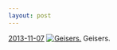 ```yaml
---
layout: post
---
```


<p>
  <time><a href="/149">2013-11-07</a></time>
  <a href="/149"><img src="{{ site.assets_url }}/149-640.jpg" srcset="{{ site.assets_url }}/149-1280.jpg 1280w, {{ site.assets_url }}/149-960.jpg 960w, {{ site.assets_url }}/149-640.jpg 640w, {{ site.assets_url }}/149-320.jpg 320w" sizes="(min-width: 700px) 50vw, calc(100vw - 2rem)" alt="Geisers." /></a>
  <span>Geisers.</span>
</p>
